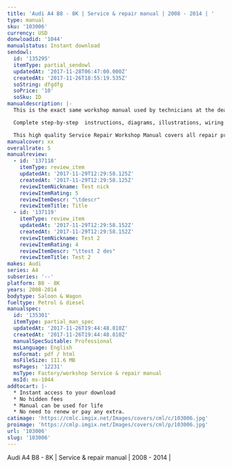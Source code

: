 ```yaml
---
title: 'Audi A4 B8 - 8K | Service & repair manual | 2008 - 2014 | '
type: manual
sku: '103006'
currency: USD
donwloadid: '1044'
manualstatus: Instant download
sendowl:
  id: '135295'
  itemType: partial_sendowl
  updatedAt: '2017-11-28T06:47:00.000Z'
  createdAt: '2017-11-26T18:55:19.535Z'
  soString: dfgdfg
  soPrice: '10'
  soSku: ID
manualdescription: |-
  This is the exact same workshop manual used by technicians at the dealerships to maintain, service, diagnose and repair your vehicle.

  Complete step-by-step  instructions, diagrams, illustrations, wiring schematics, and specifications to completely repair your vehicle with ease!

  This high quality Service Repair Workshop Manual covers all repair procedures A-Z. Every repair and service procedure is covered. Instant download
manualcover: xx
overallrate: 5
manualreview:
  - id: '137118'
    itemType: review_item
    updatedAt: '2017-11-29T12:29:58.125Z'
    createdAt: '2017-11-29T12:29:58.125Z'
    reviewItemNickname: Test nick
    reviewItemRating: 5
    reviewItemDescr: "\tdescr"
    reviewItemTitle: Title
  - id: '137119'
    itemType: review_item
    updatedAt: '2017-11-29T12:29:58.152Z'
    createdAt: '2017-11-29T12:29:58.152Z'
    reviewItemNickname: Test 2
    reviewItemRating: 4
    reviewItemDescr: "\ttest 2 des"
    reviewItemTitle: Test 2
makes: Audi
series: A4
subseries: '--'
platform: B8 - 8K
years: 2008-2014
bodytype: Saloon & Wagon
fueltype: Petrol & diesel
manualspec:
  id: '135301'
  itemType: partial_man_spec
  updatedAt: '2017-11-26T19:44:48.810Z'
  createdAt: '2017-11-26T19:44:48.810Z'
  manualSpecSuitable: Professional
  msLanguage: English
  msFormat: pdf / html
  msFileSize: 111.6 MB
  msPages: '12231'
  msType: Factory/workshop Service & repair manual
  msId: ms-1044
addtocart: |-
  * Instant access to your download
  * No hidden fees
  * Manual can be used for life
  * No need to renew or pay any extra.
catimage: 'https://cmlc.imgix.net/Images/covers/cml/c/103006.jpg'
proimage: 'https://cmlp.imgix.net/Images/covers/cml/p/103006.jpg'
url: '103006'
slug: '103006'
---
```


Audi A4 B8 - 8K | Service & repair manual | 2008 - 2014 | 